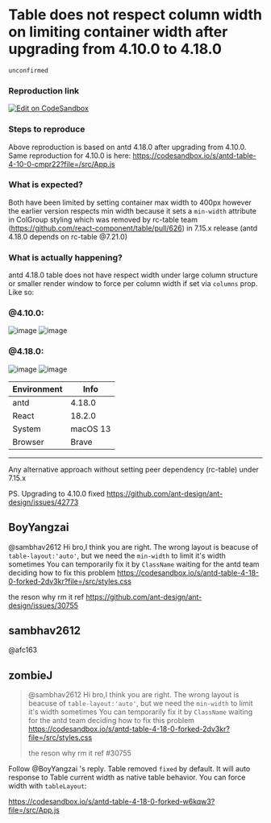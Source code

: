 # Table does not respect column width on limiting container width after upgrading from 4.10.0 to 4.18.0

`unconfirmed`

### Reproduction link

[![Edit on CodeSandbox](https://codesandbox.io/static/img/play-codesandbox.svg)](https://codesandbox.io/s/antd-table-4-18-0-mp5pvx?file=/src/App.js:847-903)

### Steps to reproduce

Above reproduction is based on antd 4.18.0 after upgrading from 4.10.0. Same reproduction for 4.10.0 is here: https://codesandbox.io/s/antd-table-4-10-0-cmpr22?file=/src/App.js

### What is expected?

Both have been limited by setting container max width to 400px however the earlier version respects min width because it sets a `min-width` attribute in ColGroup styling which was removed by rc-table team (https://github.com/react-component/table/pull/626) in 7.15.x release (antd 4.18.0 depends on rc-table @7.21.0)

### What is actually happening?

antd 4.18.0 table does not have respect width under large column structure or smaller render window to force per column width if set via `columns` prop. Like so:

### @4.10.0:

![image](https://github.com/ant-design/ant-design/assets/19583619/88e10a93-0df5-422e-8283-5f7df317c63d)
![image](https://github.com/ant-design/ant-design/assets/19583619/0cc18cfa-7981-4b4b-8990-7ffd23506db1)

### @4.18.0:

![image](https://github.com/ant-design/ant-design/assets/19583619/e0ba8ff7-ed3b-4cd1-ab16-04f6e50eb430)
![image](https://github.com/ant-design/ant-design/assets/19583619/de651e3a-ffd3-41b2-ba28-d56c54304ae4)

| Environment | Info     |
| ----------- | -------- |
| antd        | 4.18.0   |
| React       | 18.2.0   |
| System      | macOS 13 |
| Browser     | Brave    |

---

Any alternative approach without setting peer dependency (rc-table) under 7.15.x

PS. Upgrading to 4.10.0 fixed https://github.com/ant-design/ant-design/issues/42773

<!-- generated by ant-design-issue-helper. DO NOT REMOVE -->

## BoyYangzai

@sambhav2612
Hi bro,I think you are right.
The wrong layout is beacuse of `table-layout:'auto'`, but we need the `min-width` to limit it's width sometimes
You can temporarily fix it by `ClassName` waiting for the antd team deciding how to fix this problem
https://codesandbox.io/s/antd-table-4-18-0-forked-2dv3kr?file=/src/styles.css

the reson why rm it
ref https://github.com/ant-design/ant-design/issues/30755

## sambhav2612

@afc163

## zombieJ

> @sambhav2612 Hi bro,I think you are right. The wrong layout is beacuse of `table-layout:'auto'`, but we need the `min-width` to limit it's width sometimes You can temporarily fix it by `ClassName` waiting for the antd team deciding how to fix this problem https://codesandbox.io/s/antd-table-4-18-0-forked-2dv3kr?file=/src/styles.css
>
> the reson why rm it ref #30755

Follow @BoyYangzai 's reply. Table removed `fixed` by default. It will auto response to Table current width as native table behavior. You can force width with `tableLayout`:

https://codesandbox.io/s/antd-table-4-18-0-forked-w6kqw3?file=/src/App.js
